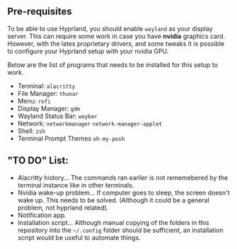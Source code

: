 ## Pre-requisites ##
To be able to use Hyprland, you should enable ```wayland``` as your display server. This can require some work in case you have **nvidia** graphics card. However, with the lates proprietary drivers, and some tweaks it is possible to configure your Hyprland setup with your nvidia GPU.

Below are the list of programs that needs to be installed for this setup to work.
* Terminal: ```alacritty```
* File Manager: ```thunar```
* Menu: ```rofi```
* Display Manager: ```gdm```
* Wayland Status Bar: ```waybar```
* Network: ```networkmanager``` ```network-manager-applet```
* Shell: ```zsh```
* Terminal Prompt Themes ```oh-my-posh```


## "TO DO" List:
* Alacritty history... The commands ran earlier is not rememebered by the terminal instance like in other terminals.
* Nvidia wake-up problem... If computer goes to sleep, the screen doesn't wake up. This needs to be solved. (Although it could be a general problem, not hyprland related).
* Notification app.
* Installation script... Although manual copying of the folders in this repository into the ```~/.config``` folder should be sufficient, an installation script would be useful to automate things.
